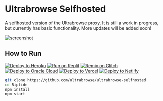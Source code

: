 # Ultrabrowse Selfhosted
A seflhosted version of the Ultrabrowse proxy. It is still a work in progress, but currently has basic functionality. More updates will be added soon!

![screenshot](https://user-images.githubusercontent.com/81875430/147287746-2e259094-cdb9-41ab-81f1-a35b7fef4c3e.png)

## How to Run

[![Deploy to Heroku](https://binbashbanana.github.io/deploy-buttons/buttons/remade/heroku.svg)](https://heroku.com/deploy/?template=https://github.com/ultrabrowse/ultrabrowse-selfhosted)
[![Run on Replit](https://binbashbanana.github.io/deploy-buttons/buttons/remade/replit.svg)](https://replit.com/github/ultrabrowse/ultrabrowse-selfhosted)
[![Remix on Glitch](https://binbashbanana.github.io/deploy-buttons/buttons/remade/glitch.svg)](https://glitch.com/edit/#!/import/github/ultrabrowse/ultrabrowse-selfhosted)
[![Deploy to Oracle Cloud](https://binbashbanana.github.io/deploy-buttons/buttons/remade/oraclecloud.svg)](https://cloud.oracle.com/resourcemanager/stacks/create?zipUrl=https://github.com/ultrabrowse/ultrabrowse-selfhosted/archive/refs/heads/main.zip)
[![Deploy to Vercel](https://binbashbanana.github.io/deploy-buttons/buttons/remade/vercel.svg)](https://vercel.com/new/clone?repository-url=https://github.com/ultrabrowse/ultrabrowse-selfhosted)
[![Deploy to Netlify](https://binbashbanana.github.io/deploy-buttons/buttons/remade/netlify.svg)](https://app.netlify.com/start/deploy?repository=https://github.com/ultrabrowse/ultrabrowse-selfhosted)

```sh
git clone https://github.com/ultrabrowse/ultrabrowse-selfhosted
cd Riptide
npm install
npm start
```
